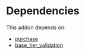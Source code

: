 # Dependencies

This addon depends on:

- [purchase](https://github.com/bringout/oca-ocb-core/tree/5d1ce43101a4d83b4ac660942e4a7a462823262f/odoo-bringout-oca-ocb-purchase)
- [base_tier_validation](https://github.com/bringout/oca-technical)
